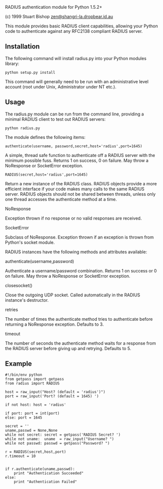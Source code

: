 RADIUS authentication module for Python 1.5.2+

(c) 1999 Stuart Bishop <zen@shangri-la.dropbear.id.au>

This module provides basic RADIUS client capabilities, allowing
your Python code to authenticate against any RFC2138 compliant RADIUS
server.


Installation
-----

The following command will install radius.py into your Python
modules library:

    python setup.py install

This command will generally need to be run with an administrative
level account (root under Unix, Administrator under NT etc.).

Usage
-----

The radius.py module can be run from the command line, providing a minimal
RADIUS client to test out RADIUS servers:

    python radius.py


The module defines the following items:

    authenticate(username, password,secret,host='radius',port=1645)

A simple, thread safe function to authenticate off a RADIUS
server with the minimum possible fuss. Returns 1 on success,
0 on failure. May throw a NoResponse or SocketError exception.

    RADIUS(secret,host='radius',port=1645)

Return a new instance of the RADIUS class. RADIUS objects
provide a more efficient interface if your code makes many
calls to the same RADIUS server. RADIUS objects should not
be shared between threads, unless only one thread accesses
the authenticate method at a time.

NoResponse

Exception thrown if no response or no valid responses are
received.

SocketError

Subclass of NoResponse. Exception thrown if an exception is
thrown from Python's socket module.

RADIUS instances have the following methods and attributes available:

authenticate(username,password)

Authenticate a username/password combination. Returns 1 on
success or 0 on failure. May throw a NoResponse or SocketError
exception.

closesocket()

Close the outgoing UDP socket. Called automatically in the
RADIUS instance's destructor. 

retries

The number of times the authenticate method tries to 
authenticate before returning a NoResponse exception. Defaults
to 3.

timeout

The number of seconds the authenticate method waits for
a response from the RADIUS server before giving up and
retrying. Defaults to 5.


Example
-----

    #!/bin/env python
    from getpass import getpass
    from radius import RADIUS

    host = raw_input("Host? (default = 'radius')")
    port = raw_input('Port? (default = 1645) ')

    if not host: host = 'radius'

    if port: port = int(port)
    else: port = 1645

    secret = ''
    uname,passwd = None,None
    while not secret: secret = getpass('RADIUS Secret? ')
    while not uname:  uname  = raw_input("Username? ")
    while not passwd: passwd = getpass("Password? ")

    r = RADIUS(secret,host,port)
    r.timeout = 10


    if r.authenticate(uname,passwd):
        print "Authentication Succeeded"
    else:
        print "Authentication Failed"

